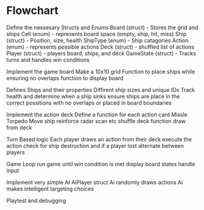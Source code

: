 # Flowchart

Define the nessesary Structs and Enums
    Board (struct) - Stores the grid and ships
    Cell (enum) - represents board space (empty, ship, hit, miss)
    Ship (struct) - Position, size, health
    ShipType (enum) - Ship catagories
    Action (enum) - represents possible actions
    Deck (struct) - shuffled list of actions
    Player (struct) - players board, ships, and deck
    GameState (struct) - Tracks turns and handles win conditions

Implement the game board
    Make a 10x10 grid
    Function to place ships while ensuring no overlaps
    function to display board

Defines Ships and their properties
    Diffirent ship sizes and unique IDs
    Track health and determine when a ship sinks
    ensure ships are place in the correct possitions with no overlaps or placed in board boundaries

Implement the action deck
    Define a function for each action card
        Missle
        Torpedo
        Move ship
        reinforce 
        radar scan
        etc
    shuffle deck function
    draw from deck
    
Turn Based logic
    Each player draws an action from their deck
    execute the action
    check for ship destruction and if a player lost
    alternate between players

Game Loop
    run game until win condition is met
    display board states 
    handle input 

Implement very simple AI
    AiPlayer struct
    Ai randomly draws actions 
    Ai makes intelligent targeting choices

Playtest and debugging 

